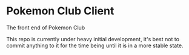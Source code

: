 # Pokemon Club Client
The front end of Pokemon Club

This repo is currently under heavy initial development, it's best not to commit
anything to it for the time being until it is in a more stable state.
